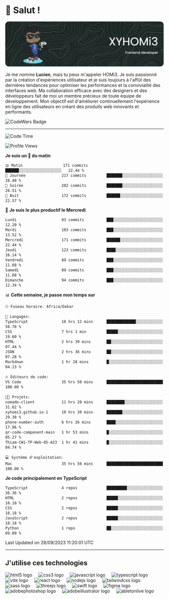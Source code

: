 # 👋 Salut !

![Header](./github-header-image.png)

Je me nomme **Lucien**, mais tu peux m'appeler HOMi3. Je suis passionné par la création d'expériences utilisateur et je suis toujours à l'affût des dernières tendances pour optimiser les performances et la convivialité des interfaces web. Ma collaboration efficace avec des designers et des développeurs fait de moi un membre précieux de toute équipe de développement. Mon objectif est d'améliorer continuellement l'expérience en ligne des utilisateurs en créant des produits web innovants et performants.

![CodeWars Badge](https://www.codewars.com/users/xyhomi3/badges/small)

---
<!--START_SECTION:waka-->
![Code Time](http://img.shields.io/badge/Code%20Time-38%20hrs%2015%20mins-blue)

![Profile Views](http://img.shields.io/badge/Vues%20du%20profil-711-blue)

**Je suis un 🐤 du matin** 

```text
🌞 Matin                  171 commits         ██████░░░░░░░░░░░░░░░░░░░   22.44 % 
🌆 Journée                217 commits         ███████░░░░░░░░░░░░░░░░░░   28.48 % 
🌃 Soirée                 202 commits         ███████░░░░░░░░░░░░░░░░░░   26.51 % 
🌙 Nuit                   172 commits         ██████░░░░░░░░░░░░░░░░░░░   22.57 % 
```
📅 **Je suis le plus productif le Mercredi** 

```text
Lundi                    93 commits          ███░░░░░░░░░░░░░░░░░░░░░░   12.20 % 
Mardi                    103 commits         ███░░░░░░░░░░░░░░░░░░░░░░   13.52 % 
Mercredi                 171 commits         ██████░░░░░░░░░░░░░░░░░░░   22.44 % 
Jeudi                    123 commits         ████░░░░░░░░░░░░░░░░░░░░░   16.14 % 
Vendredi                 89 commits          ███░░░░░░░░░░░░░░░░░░░░░░   11.68 % 
Samedi                   89 commits          ███░░░░░░░░░░░░░░░░░░░░░░   11.68 % 
Dimanche                 94 commits          ███░░░░░░░░░░░░░░░░░░░░░░   12.34 % 
```


📊 **Cette semaine, je passe mon temps sur** 

```text
🕑︎ Fuseau horaire: Africa/Dakar

💬 Langages: 
TypeScript               18 hrs 12 mins      █████████████░░░░░░░░░░░░   50.78 % 
CSS                      7 hrs 1 min         █████░░░░░░░░░░░░░░░░░░░░   19.60 % 
HTML                     2 hrs 39 mins       ██░░░░░░░░░░░░░░░░░░░░░░░   07.44 % 
JSON                     2 hrs 36 mins       ██░░░░░░░░░░░░░░░░░░░░░░░   07.28 % 
Markdown                 1 hr 28 mins        █░░░░░░░░░░░░░░░░░░░░░░░░   04.13 % 

🔥 Éditeurs de code: 
VS Code                  35 hrs 50 mins      █████████████████████████   100.00 % 

🐱‍💻 Projets: 
nomade-client            11 hrs 20 mins      ████████░░░░░░░░░░░░░░░░░   31.62 % 
xyhomi3.github.io-1      10 hrs 30 mins      ███████░░░░░░░░░░░░░░░░░░   29.30 % 
phone-number-auth        6 hrs 26 mins       ████░░░░░░░░░░░░░░░░░░░░░   17.96 % 
qr-code-component-main   1 hr 53 mins        █░░░░░░░░░░░░░░░░░░░░░░░░   05.27 % 
Thiam-CW1-TP-Web-05-A23  1 hr 41 mins        █░░░░░░░░░░░░░░░░░░░░░░░░   04.74 % 

💻 Système d'exploitation: 
Mac                      35 hrs 50 mins      █████████████████████████   100.00 % 
```

**Je code principalement en TypeScript** 

```text
TypeScript               4 repos             █████████░░░░░░░░░░░░░░░░   36.36 % 
HTML                     2 repos             █████░░░░░░░░░░░░░░░░░░░░   18.18 % 
CSS                      2 repos             █████░░░░░░░░░░░░░░░░░░░░   18.18 % 
JavaScript               2 repos             █████░░░░░░░░░░░░░░░░░░░░   18.18 % 
Python                   1 repo              ██░░░░░░░░░░░░░░░░░░░░░░░   09.09 % 
```




 Last Updated on 28/09/2023 11:20:01 UTC
<!--END_SECTION:waka-->
---

## J'utilise ces technologies

<div align="left">
  <img src="https://skillicons.dev/icons?i=html" height="40" alt="html5 logo"  />
  <img width="12" />
  <img src="https://skillicons.dev/icons?i=css" height="40" alt="css3 logo"  />
  <img width="12" />
  <img src="https://skillicons.dev/icons?i=js" height="40" alt="javascript logo"  />
  <img width="12" />
  <img src="https://skillicons.dev/icons?i=ts" height="40" alt="typescript logo"  />
  <img width="12" />
  <img src="https://skillicons.dev/icons?i=vite" height="40" alt="vite logo"  />
  <img width="12" />
  <img src="https://skillicons.dev/icons?i=react" height="40" alt="react logo"  />
  <img width="12" />
  <img src="https://cdn.jsdelivr.net/gh/devicons/devicon/icons/nodejs/nodejs-original.svg" height="40" alt="nodejs logo"  />
  <img width="12" />
  <img src="https://skillicons.dev/icons?i=tailwind" height="40" alt="tailwindcss logo"  />
  <img width="12" />
  <img src="https://skillicons.dev/icons?i=sass" height="40" alt="sass logo"  />
  <img width="12" />
  <img src="https://skillicons.dev/icons?i=threejs" height="40" alt="threejs logo"  />
  <img width="12" />
  <img src="https://skillicons.dev/icons?i=swift" height="40" alt="swift logo"  />
  <img width="12" />
  <img src="https://skillicons.dev/icons?i=figma" height="40" alt="figma logo"  />
  <img width="12" />
  <img src="https://skillicons.dev/icons?i=ps" height="40" alt="adobephotoshop logo"  />
  <img width="12" />
  <img src="https://skillicons.dev/icons?i=ai" height="40" alt="adobeillustrator logo"  />
  <img width="12" />
  <img src="https://skillicons.dev/icons?i=ableton" height="40" alt="abletonlive logo"  />
</div>



